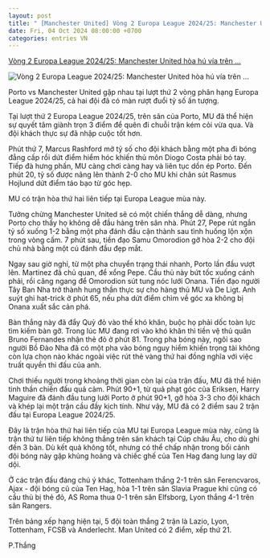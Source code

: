 ```yaml
---
layout: post
title: " [Manchester United] Vòng 2 Europa League 2024/25: Manchester United hòa hú vía trên ..."
date: Fri, 04 Oct 2024 08:00:00 +0700
categories: entries VN
---
```

[Vòng 2 Europa League 2024/25: Manchester United hòa hú vía trên ...](https://laodongthudo.vn/vong-2-europa-league-202425-manchester-united-hoa-hu-via-tren-san-porto-178530.html)

![Vòng 2 Europa League 2024/25: Manchester United hòa hú vía trên ...](https://laodongthudo.vn/stores/news_dataimages/2024/102024/04/07/in_social/porto-man-united420241004071141.jpg?randTime=1728020034)

Porto vs Manchester United gặp nhau tại lượt thứ 2 vòng phân hạng Europa League 2024/25, cả hai đội đã có màn rượt đuổi tỷ số ấn tượng.

Tại lượt thứ 2 Europa League 2024/25, trên sân của Porto, MU đã thể hiện sự quyết tâm giành trọn 3 điểm để quên đi chuỗi trận kém cỏi vừa qua. Và đội khách thực sự đã nhập cuộc tốt hơn.

Phút thứ 7, Marcus Rashford mở tỷ số cho đội khách bằng một pha đi bóng đẳng cấp rồi dứt điểm hiểm hóc khiến thủ môn Diogo Costa phải bó tay. Tiếp đà hưng phấn, MU càng chơi càng hay và liên tục dồn ép Porto. Đến phút 20, tỷ số được nâng lên thành 2-0 cho MU khi chân sút Rasmus Hojlund dứt điểm táo bạo từ góc hẹp.

MU có trận hòa thứ hai liên tiếp tại Europa League mùa này.

Tưởng chừng Manchester United sẽ có một chiến thắng dễ dàng, nhưng Porto cho thấy họ không dễ đầu hàng trên sân nhà. Phút 27, Pepe rút ngắn tỷ số xuống 1-2 bằng một pha đánh đầu cận thành sau tình huống lộn xộn trong vòng cấm. 7 phút sau, tiền đạo Samu Omorodion gỡ hòa 2-2 cho đội chủ nhà bằng một cú đánh đầu đẹp mắt.

Ngay sau giờ nghỉ, từ một pha chuyển trạng thái nhanh, Porto lần đầu vượt lên. Martinez đã chủ quan, để xổng Pepe. Cầu thủ này bứt tốc xuống cánh phải, rồi căng ngang để Omorodion sút tung nóc lưới Onana. Tiền đạo người Tây Ban Nha trở thành hung thần thực sự cho hàng thủ MU và De Ligt. Anh suýt ghi hat-trick ở phút 65, nếu pha dứt điểm chìm về góc xa không bị Onana xuất sắc cản phá.

Bàn thắng này đã đẩy Quỷ đỏ vào thế khó khăn, buộc họ phải dốc toàn lực tìm kiếm bàn gỡ. Trong lúc MU đang rơi vào khó khăn thì tiền vệ thủ quân Bruno Fernandes nhận thẻ đỏ ở phút 81. Trong pha bóng này, ngôi sao người Bồ Đào Nha đã có một pha vào bóng nguy hiểm khiến trọng tài không còn lựa chọn nào khác ngoài việc rút thẻ vàng thứ hai đồng nghĩa với việc truất quyền thi đấu của anh.

Chơi thiếu người trong khoảng thời gian còn lại của trận đấu, MU đã thể hiện tinh thần chiến đấu quả cảm. Phút 90+1, từ quả phạt góc của Eriksen, Harry Maguire đã đánh đầu tung lưới Porto ở phút 90+1, gỡ hòa 3-3 cho đội khách và khép lại một trận cầu đầy kịch tính. Như vậy, MU đã có 2 điểm sau 2 trận đấu tại Europa League 2024/25.

Đây là trận hòa thứ hai liên tiếp của MU tại Europa League mùa này, cũng là trận thứ tư liên tiếp không thắng trên sân khách tại Cúp châu Âu, cho dù ghi đến 3 bàn. Dù kết quả không tốt, nhưng có thể chấp nhận trong bối cảnh đội bóng này gặp khủng hoảng và chiếc ghế của Ten Hag đang lung lay dữ dội.

Ở các trận đấu đáng chú ý khác, Tottenham thắng 2-1 trên sân Ferencvaros, Ajax - đội bóng cũ của Ten Hag, hòa 1-1 trên sân Slavia Prague khi cũng có cầu thủ bị thẻ đỏ, AS Roma thua 0-1 trên sân Elfsborg, Lyon thắng 4-1 trên sân Rangers.

Trên bảng xếp hạng hiện tại, 5 đội toàn thắng 2 trận là Lazio, Lyon, Tottenham, FCSB và Anderlecht. Man United có 2 điểm, xếp thứ 21.

P.Thắng

